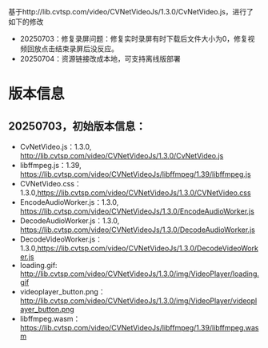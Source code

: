 基于http://lib.cvtsp.com/video/CVNetVideoJs/1.3.0/CvNetVideo.js，进行了如下的修改
- 20250703：修复录屏问题：修复实时录屏有时下载后文件大小为0，修复视频回放点击结束录屏后没反应。
- 20250704：资源链接改成本地，可支持离线版部署

# 版本信息
## 20250703，初始版本信息：
- CvNetVideo.js：1.3.0, http://lib.cvtsp.com/video/CVNetVideoJs/1.3.0/CvNetVideo.js
- libffmpeg.js：1.39, https://lib.cvtsp.com/video/CVNetVideoJs/libffmpeg/1.39/libffmpeg.js
- CVNetVideo.css：1.3.0,https://lib.cvtsp.com/video/CVNetVideoJs/1.3.0/CVNetVideo.css
- EncodeAudioWorker.js：1.3.0, https://lib.cvtsp.com/video/CVNetVideoJs/1.3.0/EncodeAudioWorker.js
- DecodeAudioWorker.js：1.3.0, https://lib.cvtsp.com/video/CVNetVideoJs/1.3.0/DecodeAudioWorker.js
- DecodeVideoWorker.js：1.3.0,https://lib.cvtsp.com/video/CVNetVideoJs/1.3.0/DecodeVideoWorker.js
- loading.gif: http://lib.cvtsp.com/video/CVNetVideoJs/1.3.0/img/VideoPlayer/loading.gif
- videoplayer_button.png：http://lib.cvtsp.com/video/CVNetVideoJs/1.3.0/img/VideoPlayer/videoplayer_button.png
- libffmpeg.wasm：https://lib.cvtsp.com/video/CVNetVideoJs/libffmpeg/1.39/libffmpeg.wasm